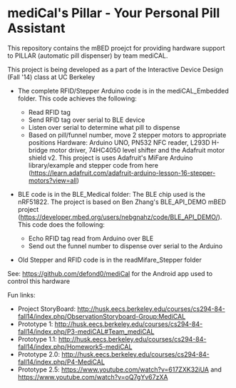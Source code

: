 mediCal's Pillar - Your Personal Pill Assistant
=======

This repository contains the mBED proejct for providing hardware support to PILLAR (automatic pill dispenser) by team mediCAL.

This project is being developed as a part of the Interactive Device Design (Fall '14) class at UC Berkeley

- The complete RFID/Stepper Arduino code is in the mediCAL_Embedded folder. This code achieves the following:
  * Read RFID tag
  * Send RFID tag over serial to BLE device
  * Listen over serial to determine what pill to dispense
  * Based on pill/funnel number, move 2 stepper motors to appropriate positions
  Hardware: Arduino UNO, PN532 NFC reader, L293D H-bridge motor driver, 74HC4050 level shifter and the Adafruit motor shield v2. This project is uses Adafruit's MiFare Arduino library/example and stepper code from here (https://learn.adafruit.com/adafruit-arduino-lesson-16-stepper-motors?view=all)

- BLE code is in the BLE_Medical folder: The BLE chip used is the nRF51822. The project is based on Ben Zhang's BLE_API_DEMO mBED project (https://developer.mbed.org/users/nebgnahz/code/BLE_API_DEMO/). This code does the following:
  * Echo RFID tag read from Arduino over BLE
  * Send out the funnel number to dispense over serial to the Arduino

- Old Stepper and RFID code is in the readMifare_Stepper folder

See: https://github.com/defond0/mediCal for the Android app used to control this hardware

Fun links:
* Project StoryBoard: http://husk.eecs.berkeley.edu/courses/cs294-84-fall14/index.php/ObservationStoryboard-Group:MediCAL
* Prototype 1: http://husk.eecs.berkeley.edu/courses/cs294-84-fall14/index.php/P3-mediCAL#Team_mediCAL
* Prototype 1.1: http://husk.eecs.berkeley.edu/courses/cs294-84-fall14/index.php/Homework5-mediCAL
* Prototype 2.0: http://husk.eecs.berkeley.edu/courses/cs294-84-fall14/index.php/P4-MediCAL
* Prototype 2.5: https://www.youtube.com/watch?v=617ZXK32iUA and https://www.youtube.com/watch?v=oQ7gYv67zXA 

